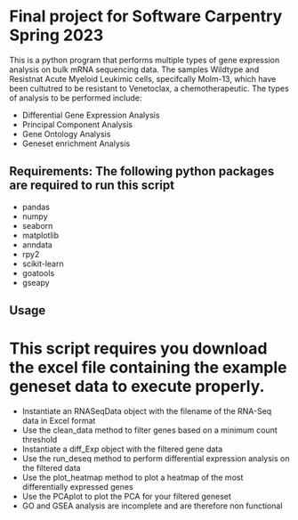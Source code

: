 # Final project for Software Carpentry Spring 2023
This is a python program that performs multiple types of gene expression analysis on bulk mRNA sequencing data. The samples Wildtype and Resistnat Acute Myeloid Leukimic cells, specifcally Molm-13, which have been cultutred to be resistant to Venetoclax, a chemotherapeutic. The types of analysis to be performed include: 
- Differential Gene Expression Analysis
- Principal Component Analysis
- Gene Ontology Analysis
- Geneset enrichment Analysis

## Requirements: The following python packages are required to run this script
- pandas
- numpy
- seaborn
- matplotlib
- anndata
- rpy2
- scikit-learn
- goatools
- gseapy
## Usage
# This script requires you download the excel file containing the example geneset data to execute properly.
- Instantiate an RNASeqData object with the filename of the RNA-Seq data in Excel format
- Use the clean_data method to filter genes based on a minimum count threshold
- Instantiate a diff_Exp object with the filtered gene data
- Use the run_deseq method to perform differential expression analysis on the filtered data
- Use the plot_heatmap method to plot a heatmap of the most differentially expressed genes
- Use the PCAplot to plot the PCA for your filtered geneset
- GO and GSEA analysis are incomplete and are therefore non functional
